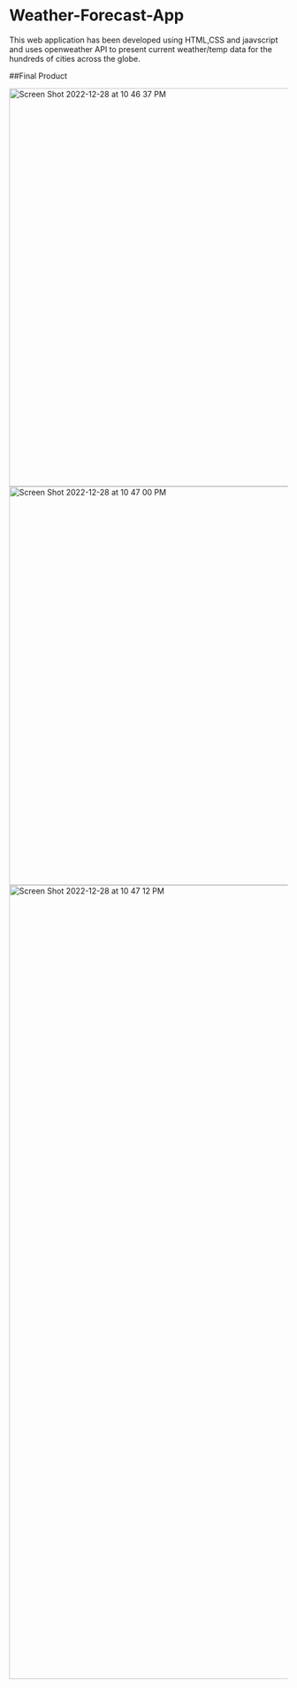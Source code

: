 # Weather-Forecast-App

This web application has been developed using HTML,CSS and jaavscript and uses openweather API to present current weather/temp data for the hundreds of cities across the globe.

##Final Product

<img width="720" alt="Screen Shot 2022-12-28 at 10 46 37 PM" src="https://user-images.githubusercontent.com/83384002/209904772-c9195671-1136-47d0-9b0d-c4fe2be37361.png">

<img width="721" alt="Screen Shot 2022-12-28 at 10 47 00 PM" src="https://user-images.githubusercontent.com/83384002/209904795-6d182ab2-1e0e-4f91-8261-5547e133fb0c.png">

<img width="1436" alt="Screen Shot 2022-12-28 at 10 47 12 PM" src="https://user-images.githubusercontent.com/83384002/209904824-1843ffb2-b5bf-4271-96c6-82bf3b054dc1.png">
